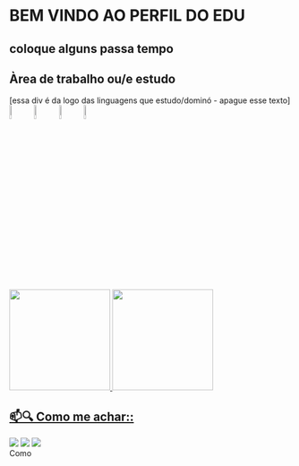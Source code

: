 <h1> BEM VINDO AO PERFIL DO EDU </h1>
<div>
<h2>coloque alguns passa tempo</h2>
<h2>Àrea de trabalho ou/e estudo </h2>
</div>
<div> [essa div é da logo das linguagens que estudo/dominó - apague esse texto]
<span>
<img width= 8% src="https://cdn.jsdelivr.net/gh/devicons/devicon@latest/icons/java/java-original.svg" />
</span>
<span>
<img width= 8% src="https://cdn.jsdelivr.net/gh/devicons/devicon@latest/icons/javascript/javascript-original.svg" />
</span>
<span>
<img width= 8% src="https://cdn.jsdelivr.net/gh/devicons/devicon@latest/icons/html5/html5-original.svg" />
</span>
<span>
<img width= 8% src="https://cdn.jsdelivr.net/gh/devicons/devicon@latest/icons/css3/css3-original.svg" />
</span>
</div>
</br>
<div>
<a href="https://github.com/EduNunes96">
<img height= "180em" src="https://github-readme-stats.vercel.app/api?username=/NOMEDOTEUPERFIL&show_icons=true&theme=dark&include_all_commits=true%count_private=true"/>
<img height= "180em" src="https://github-readme-stats.vercel.app/api/top-langs/?username=/NOMEDOTEUPERFIL&layout=compact&langs_count=16&theme=dark"/>
</div>
<div>
<h2>📫🔍 Como me achar::</h2>
<a href="https://www.instagram.com/educlassictv" target="_blank"><img src="https://img.shields.io/badge/-Instagram-%23E4405F?style=for-the-badge&logo=instagram&logoColor=white" target="_blank"></a>
<a href = "eduretrogamer96@gmail.com"><img src="https://img.shields.io/badge/-Gmail-%23333?style=for-the-badge&logo=gmail&logoColor=white" target="_blank"></a>
<a href="https://www.linkedin.com/in/educlassictv/" target="_blank"><img src="https://img.shields.io/badge/-LinkedIn-%230077B5?style=for-the-badge&logo=linkedin&logoColor=white" target="_blank"></a>
</div>
Como
